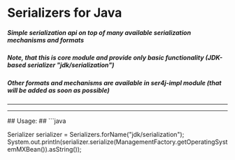 # Serializers for Java #

##### Simple serialization api on top of many available serialization mechanisms and formats #####
##### Note, that this is core module and provide only basic functionality (JDK-based serializer "jdk/serialization") #####
##### Other formats and mechanisms are available in ser4j-impl module (that will be added as soon as possible) #####
<hr /><hr />
## Usage: ##
```java

Serializer serializer = Serializers.forName("jdk/serialization");
System.out.println(serializer.serialize(ManagementFactory.getOperatingSystemMXBean()).asString());

```
